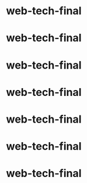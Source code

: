 # web-tech-final
# web-tech-final
# web-tech-final
# web-tech-final
# web-tech-final
# web-tech-final
# web-tech-final
